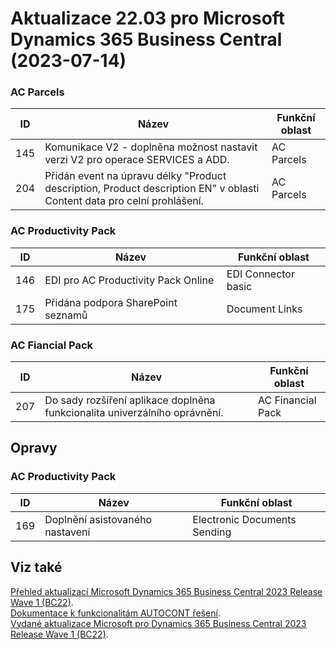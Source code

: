 ﻿# Aktualizace 22.03 pro Microsoft Dynamics 365 Business Central (2023-07-14)

### AC Parcels

| ID | Název | Funkční oblast|
| --------- | --------- | --------- |
|145|Komunikace V2 - doplněna možnost nastavit verzi V2 pro operace SERVICES a ADD.|AC Parcels|
|204|Přidán event na úpravu délky "Product description, Product description EN" v oblasti Content data pro celní prohlášení.  |AC Parcels|

### AC Productivity Pack

| ID | Název | Funkční oblast|
| --------- | --------- | --------- |
|146|EDI pro AC Productivity Pack Online|EDI Connector basic|
|175|Přidána podpora SharePoint seznamů|Document Links|

### AC Fiancial Pack

| ID | Název | Funkční oblast|
| --------- | --------- | --------- |
|207|Do sady rozšíření aplikace doplněna funkcionalita univerzálního oprávnění.|AC Financial Pack|

## Opravy

### AC Productivity Pack

| ID | Název | Funkční oblast|
| --------- | --------- | --------- |
|169|Doplnění asistovaného nastavení|Electronic Documents Sending|

## Viz také 

[Přehled aktualizací Microsoft Dynamics 365 Business Central 2023 Release Wave 1 (BC22)](Updates-bc22.md).  
[Dokumentace k funkcionalitám AUTOCONT řešení](https://muj.autocont.cz/docs/cs-cz/dynamics365/business-central/AC-Solutions/ac-solutions.html).  
[Vydané aktualizace Microsoft pro Dynamics 365 Business Central 2023 Release Wave 1 (BC22)](https://support.microsoft.com/en-us/topic/released-updates-for-microsoft-dynamics-365-business-central-2023-release-wave-1-37e2d08e-6f61-4522-90ba-1cea59d8de51).  

